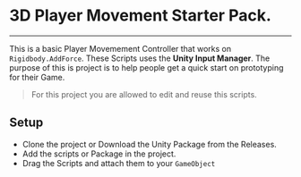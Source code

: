 # 3D Player Movement Starter Pack.
-------
This is a basic Player Movemement Controller that works on `Rigidbody.AddForce`. 
These Scripts uses the **Unity Input Manager**.
The purpose of this is project is to help people get a quick start on prototyping for their Game.

>For this project you are allowed to edit and reuse this scripts.

## Setup
- Clone the project or Download the Unity Package from the Releases.
- Add the scripts or Package in the project.
- Drag the Scripts and attach them to your `GameObject`

